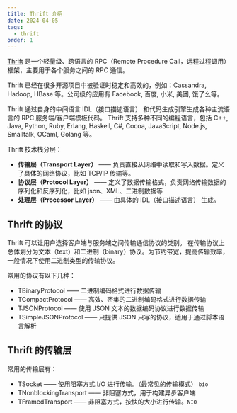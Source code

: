 ```yaml
---
title: Thrift 介绍
date: 2024-04-05
tags:
  - thrift
order: 1
---
```


[Thrift](https://thrift.apache.org/) 是一个轻量级、跨语言的 RPC（Remote Procedure Call，远程过程调用） 框架，主要用于各个服务之间的 RPC 通信。

Thrift 已经在很多开源项目中被验证时稳定和高效的，例如：Cassandra, Hadoop, HBase 等。公司级的应用有 Facebook, 百度, 小米, 美团, 饿了么等。

<!-- more -->

Thrift 通过自身的中间语言 IDL（接口描述语言） 和代码生成引擎生成各种主流语言的 RPC 服务端/客户端模板代码。
Thrift 支持多种不同的编程语言，包括 C++, Java, Python, Ruby, Erlang, Haskell, C#, Cocoa, JavaScript, Node.js, Smalltalk, OCaml, Golang 等。

Thrift 技术栈分层：

- **传输层（Transport Layer）** —— 负责直接从网络中读取和写入数据。定义了具体的网络协议，比如 TCP/IP 传输等。
- **协议层（Protocol Layer）** —— 定义了数据传输格式，负责网络传输数据的序列化和反序列化，比如 json、XML、二进制数据等
- **处理层（Processor Layer）** —— 由具体的 IDL（接口描述语言） 生成。

## Thrift 的协议

Thrift 可以让用户选择客户端与服务端之间传输通信协议的类别。
在传输协议上总体划分为文本（text）和二进制（binary）协议。为节约带宽，提高传输效率，一般情况下使用二进制类型的传输协议。

常用的协议有以下几种：

- TBinaryProtocol —— 二进制编码格式进行数据传输
- TCompactProtocol —— 高效、密集的二进制编码格式进行数据传输
- TJSONProtocol —— 使用 JSON 文本的数据编码协议进行数据传输
- TSimpleJSONProtocol —— 只提供 JSON 只写的协议，适用于通过脚本语言解析

## Thrift 的传输层

常用的传输层有：

- TSocket —— 使用阻塞方式 I/O 进行传输。（最常见的传输模式） `bio`
- TNonblockingTransport —— 非阻塞方式，用于构建异步客户端
- TFramedTransport —— 非阻塞方式，按快的大小进行传输。`NIO`
